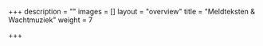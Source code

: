 +++
description = ""
images = []
layout = "overview"
title = "Meldteksten & Wachtmuziek"
weight = 7

+++
